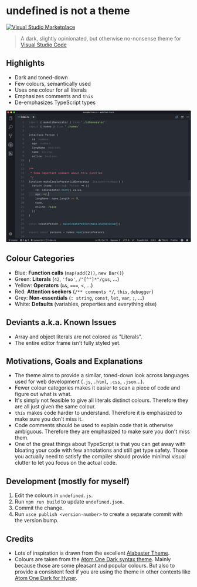 # undefined is not a theme

[![Visual Studio Marketplace](https://img.shields.io/vscode-marketplace/v/christianhg.undefined.svg?style=flat-square)](https://marketplace.visualstudio.com/items?itemName=christianhg.undefined)

> A dark, slightly opinionated, but otherwise no-nonsense theme for [Visual Studio Code](http://code.visualstudio.com/)

## Highlights

- Dark and toned-down
- Few colours, semantically used
- Uses one colour for all literals
- Emphasizes comments and `this`
- De-emphasizes TypeScript types

![Screenshot](https://raw.githubusercontent.com/christianhg/vscode-theme-undefined/master/screenshot.png)

## Colour Categories

- Blue: **Function calls** (`map(add(2))`, `new Bar()`)
- Green: **Literals** (`42`, `'foo'`, `/"[^"]*"/gus`, ...)
- Yellow: **Operators** (`&&`, `===`, `<`, ...)
- Red: **Attention seekers** (`/** comments */`, `this`, `debugger`)
- Grey: **Non-essentials** (`: string`, `const`, `let`, `var`, `;`, ...)
- White: **Defaults** (variables, properties and everything else)

## Deviants a.k.a. Known Issues

- Array and object literals are not colored as "Literals".
- The entire editor frame isn't fully styled yet.

## Motivations, Goals and Explanations

- The theme aims to provide a similar, toned-down look across languages used for web development (`.js`, `.html`, `.css`, `.json`...).
- Fewer colour categories makes it easier to scan a piece of code and figure out what is what.
- It's simply not feasible to give all literals distinct colours. Therefore they are all just given the same colour.
- `this` makes code harder to understand. Therefore it is emphasized to make sure you don't miss it.
- Code comments should be used to explain code that is otherwise ambiguous. Therefore they are emphasized to make sure you don't miss them.
- One of the great things about TypeScript is that you can get away with bloating your code with few annotations and still get type safety. Those you actually need to satisfy the compiler should provide minimal visual clutter to let you focus on the actual code.

## Development (mostly for myself)

1. Edit the colours in `undefined.js`.
2. Run `npm run build` to update `undefined.json`.
3. Commit the change.
4. Run `vsce publish <version-number>` to create a separate commit with the version bump.

## Credits

- Lots of inspiration is drawn from the excellent [Alabaster Theme](https://github.com/tonsky/vscode-theme-alabaster).
- Colours are taken from the [Atom One Dark syntax theme](https://github.com/atom/one-dark-syntax). Mainly because those are some pleasant and popular colours. But also to provide a consistent feel if you are using the theme in other contexts like [Atom One Dark for Hyper](https://github.com/mdo/hyperterm-atom-dark).
